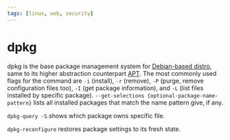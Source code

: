 ```yaml
---
tags: [linux, web, security]
---
```


# dpkg

dpkg is the base package management system for [Debian-based distro](202409131438.md),
same to its higher abstraction counterpart [APT](202409131439.md). The most
commonly used flags for the command are `-i` (install), `-r` (remove), `-P`
(purge, remove configuration files too), `-I` (get package information), and
`-L` (list files installed by specific package). `--get-selections
{optional-package-name-pattern}` lists all installed packages that match the
name pattern give, if any.

`dpkg-query -S` shows which package owns specific file.

`dpkg-reconfigure` restores package settings to its fresh state.
